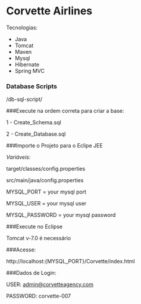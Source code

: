 # Corvette Airlines

Tecnologias:
- Java
- Tomcat
- Maven
- Mysql
- Hibernate
- Spring MVC

### Database Scripts 

/db-sql-script/

###Execute na ordem correta para criar a base: 

1 - Create_Schema.sql

2 - Create_Database.sql

###Importe o Projeto para o Eclipe JEE

*Variáveis:*

target/classes/config.properties

src/main/java/config.properties

MYSQL_PORT = your mysql port

MYSQL_USER = your mysql user

MYSQL_PASSWORD = your mysql password

###Execute no Eclipse

Tomcat v-7.0 é necessário

###Acesse:

http://localhost:{MYSQL_PORT}/Corvette/index.html

###Dados de Login:

USER: admin@corvetteagency.com

PASSWORD: corvette-007
